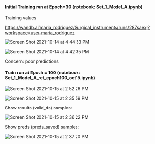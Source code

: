 
#### Initial Training run at Epoch=30 (notebook: Set_1_Model_A.ipynb)

Training values

https://wandb.ai/maria_rodriguez/Surgical_instruments/runs/287saexj?workspace=user-maria_rodriguez


![Screen Shot 2021-10-14 at 4 44 33 PM](https://user-images.githubusercontent.com/71532604/137410076-e3ad1366-4ee3-4e00-8202-2b83101b08d5.png)



![Screen Shot 2021-10-14 at 4 42 35 PM](https://user-images.githubusercontent.com/71532604/137409934-07f58552-92d8-41fe-8afe-a7b2b4128c9f.png)

Concern:  poor predictions


#### Train run at Epoch = 100 (notebook: Set_1_Model_A_ret_epoch100_oct15.ipynb)

![Screen Shot 2021-10-15 at 2 52 26 PM](https://user-images.githubusercontent.com/71532604/137557490-0868a013-d91c-477d-8530-241b550e0ade.png)



![Screen Shot 2021-10-15 at 2 35 59 PM](https://user-images.githubusercontent.com/71532604/137556176-77c6e4ef-b36f-453a-b637-b77cfd65d5c4.png)

Show results (valid_ds) samples:


![Screen Shot 2021-10-15 at 2 36 22 PM](https://user-images.githubusercontent.com/71532604/137556237-79cda5c5-b4dd-4f95-86d0-47b0a9c69711.png)


Show preds (preds_saved) samples:


![Screen Shot 2021-10-15 at 2 37 20 PM](https://user-images.githubusercontent.com/71532604/137556297-5044c373-e74d-4298-ad81-86bc2141ce02.png)

